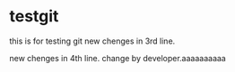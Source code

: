 # testgit
this is for testing git
new chenges in 3rd line.

new chenges in 4th line.
change by developer.aaaaaaaaaa